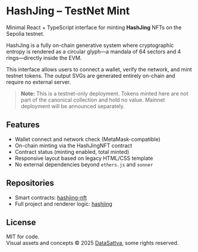# HashJing – TestNet Mint

Minimal React + TypeScript interface for minting **HashJing** NFTs on the Sepolia testnet.

HashJing is a fully on-chain generative system where cryptographic entropy is rendered as a circular glyph—a mandala of 64 sectors and 4 rings—directly inside the EVM.

This interface allows users to connect a wallet, verify the network, and mint testnet tokens. The output SVGs are generated entirely on-chain and require no external server.

> **Note:** This is a testnet-only deployment. Tokens minted here are not part of the canonical collection and hold no value. Mainnet deployment will be announced separately.

## Features

- Wallet connect and network check (MetaMask-compatible)
- On-chain minting via the HashJingNFT contract
- Contract status (minting enabled, total minted)
- Responsive layout based on legacy HTML/CSS template
- No external dependencies beyond `ethers.js` and `sonner`

## Repositories

- Smart contracts: [hashjing-nft](https://github.com/DataSattva/hashjing-nft)
- Full project and renderer logic: [hashjing](https://github.com/DataSattva/hashjing)

## License

MIT for code.  
Visual assets and concepts © 2025 [DataSattva](https://github.com/DataSattva), some rights reserved.